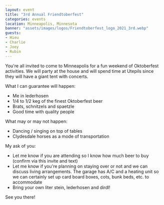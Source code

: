 ```yaml
---
layout: event
title: "3rd Annual Friendtoberfest"
categories: events
location: Minneapolis, Minnesota
banner: "assets/images/logos/Friendtoberfest_logo_2021_3rd.webp"
guests:
- Hieu
- Charlie
- Joey
- Rubin
---
```


You're all invited to come to Minneapolis for a fun weekend of Oktoberfest activities. We will party at the house and will spend time at Utepils since they will have a giant tent with concerts.

What I can guarantee will happen:

- Me in lederhosen
- 1/4 to 1/2 keg of the finest Oktoberfest beer
- Brats, schnitzels and spaetzle
- Good time with quality people

What may or may not happen:

- Dancing / singing on top of tables
- Clydesdale horses as a mode of transportation

My ask of you:

- Let me know if you are attending so I know how much beer to buy (confirm via this invite and text)
- Let me know if you're planning on staying over or not and we can discuss living arrangements. The garage has A/C and a heating unit so we can certainly set up card board boxes, cots, bunk beds, etc. to accommodate
- Bring your own liter stein, lederhosen and dirdl!

See you there!
